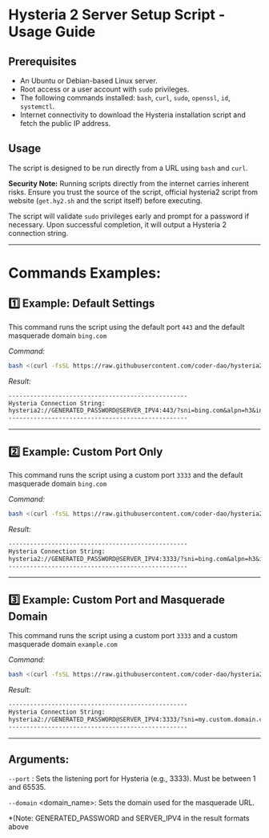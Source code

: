 # Hysteria 2 Server Setup Script - Usage Guide

## Prerequisites

* An Ubuntu or Debian-based Linux server.
* Root access or a user account with `sudo` privileges.
* The following commands installed: `bash`, `curl`, `sudo`, `openssl`, `id`, `systemctl`.
* Internet connectivity to download the Hysteria installation script and fetch the public IP address.

## Usage

The script is designed to be run directly from a URL using `bash` and `curl`.

**Security Note:** Running scripts directly from the internet carries inherent risks. Ensure you trust the source of the script, official hysteria2 script from website (`get.hy2.sh` and the script itself) before executing.

The script will validate `sudo` privileges early and prompt for a password if necessary. Upon successful completion, it will output a Hysteria 2 connection string.

---

# Commands Examples:

## 1️⃣ Example: Default Settings

This command runs the script using the default port `443` and the default masquerade domain `bing.com`

*Command:*

```bash
bash <(curl -fsSL https://raw.githubusercontent.com/coder-dao/hysteria2/refs/heads/main/install.sh)
```

*Result:*

```md
--------------------------------------------------
Hysteria Connection String:
hysteria2://GENERATED_PASSWORD@SERVER_IPV4:443/?sni=bing.com&alpn=h3&insecure=1#Hysteria
--------------------------------------------------
```

---

## 2️⃣ Example: Custom Port Only

This command runs the script using a custom port `3333` and the default masquerade domain `bing.com`

*Command:*

```bash
bash <(curl -fsSL https://raw.githubusercontent.com/coder-dao/hysteria2/refs/heads/main/install.sh) --port 3333
```

*Result:*
```markdown
--------------------------------------------------
Hysteria Connection String:
hysteria2://GENERATED_PASSWORD@SERVER_IPV4:3333/?sni=bing.com&alpn=h3&insecure=1#Hysteria
--------------------------------------------------
```

---

## 3️⃣ Example: Custom Port and Masquerade Domain

This command runs the script using a custom port `3333` and a custom masquerade domain `example.com`

*Command:*

```bash
bash <(curl -fsSL https://raw.githubusercontent.com/coder-dao/hysteria2/refs/heads/main/install.sh) --port 3333 --domain my.custom.domain.com
```

*Result:*
```markdown
--------------------------------------------------
Hysteria Connection String:
hysteria2://GENERATED_PASSWORD@SERVER_IPV4:3333/?sni=my.custom.domain.com&alpn=h3&insecure=1#Hysteria
--------------------------------------------------
```
---

## Arguments:

`--port` <number>: Sets the listening port for Hysteria (e.g., 3333). Must be between 1 and 65535.

`--domain` <domain_name>: Sets the domain used for the masquerade URL.

*(Note: GENERATED_PASSWORD and SERVER_IPV4 in the result formats above
